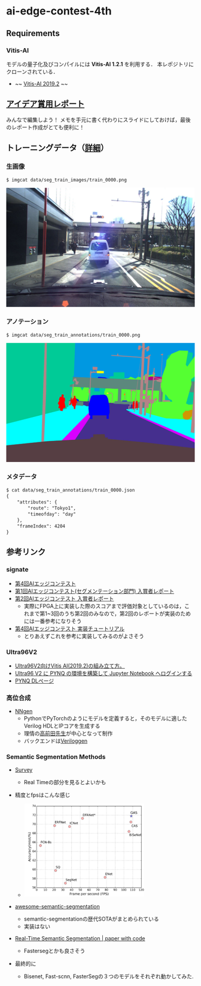 # ai-edge-contest-4th

## Requirements
### Vitis-AI
モデルの量子化及びコンパイルには __Vitis-AI 1.2.1__ を利用する．
本レポジトリにクローンされている．
* ~~ [Vitis-AI 2019.2](https://www.xilinx.com/html_docs/vitis_ai/1_0/index.html) ~~

## [アイデア賞用レポート](https://docs.google.com/presentation/d/1eMQ7aspS-UqENqdJxmf0atEmAJCLnW1w9lUrTRBmPeg/edit?usp=sharing)
みんなで編集しよう！
メモを手元に書く代わりにスライドにしておけば，最後のレポート作成がとても便利に！

## トレーニングデータ（[詳細](https://github.com/kondounagi/ai-edge-contest-4th/wiki/Dataset%E3%81%AE%E8%A9%B3%E7%B4%B0)）
### 生画像
```
$ imgcat data/seg_train_images/train_0000.png
```
<img src="/pics/seg_train_images/train_0000.jpg">

### アノテーション
```
$ imgcat data/seg_train_annotations/train_0000.png
```
 <img src="/pics/seg_train_annotations/train_0000.png">

### メタデータ
```
$ cat data/seg_train_annotations/train_0000.json
{
    "attributes": {
        "route": "Tokyo1",
        "timeofday": "day"
    },
    "frameIndex": 4204
}
```

## 参考リンク
### signate
* [第4回AIエッジコンテスト](https://signate.jp/competitions/285)
* [第1回AIエッジコンテスト(セグメンテーション部門) 入賞者レポート](https://signate.jp/competitions/143/discussions/ai1-3)
* [第2回AIエッジコンテスト 入賞者レポート](https://signate.jp/competitions/191/summary)
  * 実際にFPGA上に実装した際のスコアまで評価対象としているのは，これまで第1~3回のうち第2回のみなので，第2回のレポートが実装のためには一番参考になりそう
* [第4回AIエッジコンテスト 実装チュートリアル](https://signate.jp/competitions/285#Tutorial)
  * とりあえずこれを参考に実装してみるのがよさそう

### Ultra96V2  
* [Ultra96V2向けVitis AI(2019.2)の組み立て方。](https://qiita.com/basaro_k/items/e71a7fcb1125cf8df7d2)
* [Ultra96 V2 に PYNQ の環境を構築して Jupyter Notebook へログインする](https://qiita.com/osamasao/items/cf0da1e53e633d4d8348)
* [PYNQ DLページ](http://www.pynq.io/board.html)

### 高位合成
* [NNgen](https://github.com/NNgen/nngen)
  * PythonでPyTorchのようにモデルを定義すると，そのモデルに適したVerilog HDLとIPコアを生成する
  * 理情の[高前田先生](https://sites.google.com/site/shinyaty/home-japanese)が中心となって制作
  * バックエンドは[Veriloggen](https://github.com/PyHDI/veriloggen)

### Semantic Segmentation Methods
* [Survey](https://www.sciencedirect.com/science/article/pii/S1568494618302813)
  * Real Timeの部分を見るとよいかも
* 精度とfpsはこんな感じ
  * <img src="/pics/fps-acc.png" width="320px">
* [awesome-semantic-segmentation](https://github.com/mrgloom/awesome-semantic-segmentation)
  * semantic-segmentationの歴代SOTAがまとめられている
  * 実装はない
* [Real-Time Semantic Segmentation | paper with code](https://paperswithcode.com/sota/real-time-semantic-segmentation-on-cityscapes)
  * Fastersegとかも良さそう
  
* 最終的に
  * Bisenet, Fast-scnn, FasterSegの３つのモデルをそれぞれ動かしてみた.
